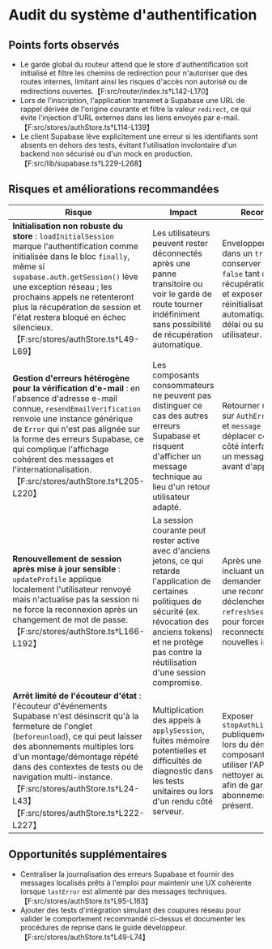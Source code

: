 # Audit du système d'authentification

## Points forts observés
- Le garde global du routeur attend que le store d'authentification soit initialisé et filtre les chemins de redirection pour n'autoriser que des routes internes, limitant ainsi les risques d'accès non autorisé ou de redirections ouvertes.【F:src/router/index.ts†L142-L170】
- Lors de l'inscription, l'application transmet à Supabase une URL de rappel dérivée de l'origine courante et filtre la valeur `redirect`, ce qui évite l'injection d'URL externes dans les liens envoyés par e-mail.【F:src/stores/authStore.ts†L114-L139】
- Le client Supabase lève explicitement une erreur si les identifiants sont absents en dehors des tests, évitant l'utilisation involontaire d'un backend non sécurisé ou d'un mock en production.【F:src/lib/supabase.ts†L229-L268】

## Risques et améliorations recommandées
| Risque | Impact | Recommandation |
| --- | --- | --- |
| **Initialisation non robuste du store** : `loadInitialSession` marque l'authentification comme initialisée dans le bloc `finally`, même si `supabase.auth.getSession()` lève une exception réseau ; les prochains appels ne retenteront plus la récupération de session et l'état restera bloqué en échec silencieux.【F:src/stores/authStore.ts†L49-L69】 | Les utilisateurs peuvent rester déconnectés après une panne transitoire ou voir le garde de route tourner indéfiniment sans possibilité de récupération automatique. | Envelopper `getSession()` dans un `try/catch` explicite, conserver `isInitialized` à `false` tant que la récupération n'a pas abouti et exposer une méthode de réinitialisation pour retenter automatiquement après un délai ou sur action utilisateur. |
| **Gestion d'erreurs hétérogène pour la vérification d'e-mail** : en l'absence d'adresse e-mail connue, `resendEmailVerification` renvoie une instance générique de `Error` qui n'est pas alignée sur la forme des erreurs Supabase, ce qui complique l'affichage cohérent des messages et l'internationalisation.【F:src/stores/authStore.ts†L205-L220】 | Les composants consommateurs ne peuvent pas distinguer ce cas des autres erreurs Supabase et risquent d'afficher un message technique au lieu d'un retour utilisateur adapté. | Retourner un objet aligné sur `AuthError` (avec `status` et `message` localisable) ou déplacer cette validation côté interface pour afficher un message utilisateur avant d'appeler l'API. |
| **Renouvellement de session après mise à jour sensible** : `updateProfile` applique localement l'utilisateur renvoyé mais n'actualise pas la session ni ne force la reconnexion après un changement de mot de passe.【F:src/stores/authStore.ts†L166-L192】 | La session courante peut rester active avec d'anciens jetons, ce qui retarde l'application de certaines politiques de sécurité (ex. révocation des anciens tokens) et ne protège pas contre la réutilisation d'une session compromise. | Après une mise à jour incluant un mot de passe, demander explicitement une reconnexion ou déclencher `refreshSession()`/`signOut()` pour forcer l'utilisateur à se reconnecter avec les nouvelles informations. |
| **Arrêt limité de l'écouteur d'état** : l'écouteur d'événements Supabase n'est désinscrit qu'à la fermeture de l'onglet (`beforeunload`), ce qui peut laisser des abonnements multiples lors d'un montage/démontage répété dans des contextes de tests ou de navigation multi-instance.【F:src/stores/authStore.ts†L24-L43】【F:src/stores/authStore.ts†L222-L227】 | Multiplication des appels à `applySession`, fuites mémoire potentielles et difficultés de diagnostic dans les tests unitaires ou lors d'un rendu côté serveur. | Exposer `stopAuthListener()` publiquement et l'invoquer lors du démontage des composants clés (ou utiliser l'API de Pinia pour nettoyer automatiquement) afin de garantir qu'un seul abonnement actif reste présent. |

## Opportunités supplémentaires
- Centraliser la journalisation des erreurs Supabase et fournir des messages localisés prêts à l'emploi pour maintenir une UX cohérente lorsque `lastError` est alimenté par des messages techniques.【F:src/stores/authStore.ts†L95-L163】
- Ajouter des tests d'intégration simulant des coupures réseau pour valider le comportement recommandé ci-dessus et documenter les procédures de reprise dans le guide développeur.【F:src/stores/authStore.ts†L49-L74】
